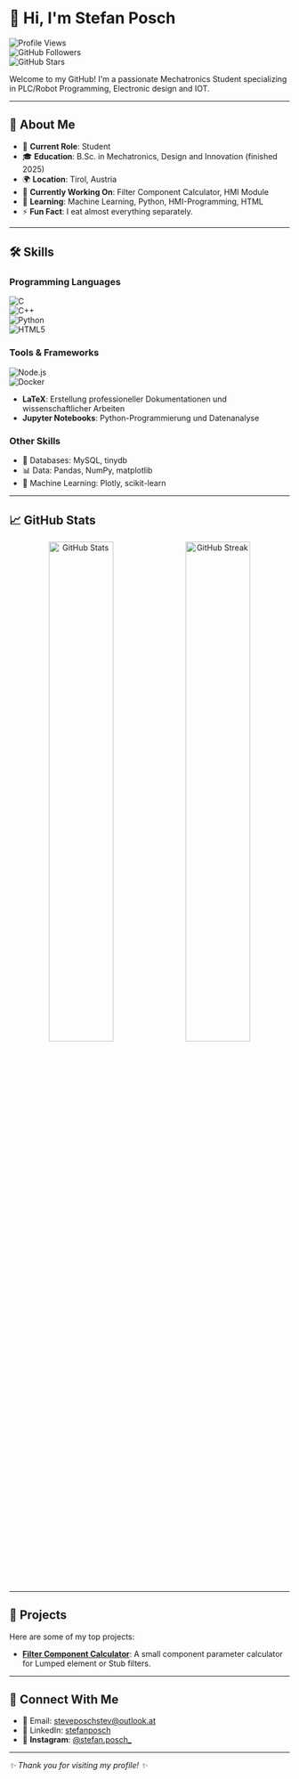 # 👋 Hi, I'm Stefan Posch  

![Profile Views](https://komarev.com/ghpvc/?username=stefaPo-cl&color=brightgreen)  
![GitHub Followers](https://img.shields.io/github/followers/stefaPo-cl?label=Follow%20Me&style=social)  
![GitHub Stars](https://img.shields.io/github/stars/stefaPo-cl?label=Profile%20Stars&style=social)  

Welcome to my GitHub! I'm a passionate Mechatronics Student specializing in PLC/Robot Programming, Electronic design and IOT.  

---

## 🌟 About Me  

- 💼 **Current Role**: Student  
- 🎓 **Education**: B.Sc. in Mechatronics, Design and Innovation (finished 2025)  
- 🌍 **Location**: Tirol, Austria  
- 🔭 **Currently Working On**: Filter Component Calculator, HMI Module  
- 🌱 **Learning**: Machine Learning, Python, HMI-Programming, HTML  
- ⚡ **Fun Fact**: I eat almost everything separately.  

---

## 🛠️ Skills  

### Programming Languages  
![C](https://img.shields.io/badge/C-00599C?logo=c&logoColor=white&style=flat-square)  
![C++](https://img.shields.io/badge/C++-00599C?logo=cplusplus&logoColor=white&style=flat-square)  
![Python](https://img.shields.io/badge/Python-3776AB?logo=python&logoColor=white&style=flat-square)  
![HTML5](https://img.shields.io/badge/HTML5-E34F26?logo=html5&logoColor=white&style=flat-square)  


### Tools & Frameworks    
![Node.js](https://img.shields.io/badge/Node.js-18.0-339933?logo=node.js&logoColor=white&style=flat-square)  
![Docker](https://img.shields.io/badge/Docker-20.10-2496ED?logo=docker&logoColor=white&style=flat-square)  

- **LaTeX**: Erstellung professioneller Dokumentationen und wissenschaftlicher Arbeiten  
- **Jupyter Notebooks**: Python-Programmierung und Datenanalyse  

### Other Skills  
- 💾 Databases: MySQL, tinydb    
- 📊 Data: Pandas, NumPy, matplotlib
- 🤖 Machine Learning: Plotly, scikit-learn

---

## 📈 GitHub Stats  

<p align="center">  
  <img src="https://github-readme-stats.vercel.app/api?username=stefaPo-cl&show_icons=true&theme=radical" alt="GitHub Stats" width="48%"/>  
  <img src="https://github-readme-streak-stats.herokuapp.com/?user=stefaPo-cl&theme=radical" alt="GitHub Streak" width="48%"/>  
</p>  

---

## 📂 Projects  

Here are some of my top projects:  

- [**Filter Component Calculator**](https://github.com/stefaPo-cl/FilterValueCalculator): A small component parameter calculator for Lumped element or Stub filters.  

---

## 🤝 Connect With Me  

- 📧 Email: [steveposchstev@outlook.at](mailto:steveposchstev@outlook.at)  
- 💼 LinkedIn: [stefanposch](https://linkedin.com/in/stefanposch)  
- 📸 **Instagram**: [@stefan.posch_](https://instagram.com/stefan.posch_)  

---

_✨ Thank you for visiting my profile! ✨_  
